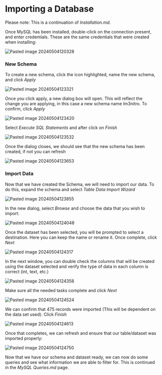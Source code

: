 # Importing a Database

Please note: This is a continuation of *Installation.md*. 

Once MySQL has been installed, double-click on the connection present, and enter credentials. These are the same credentials that were created when installing:

![Pasted image 20240504120328](https://github.com/lm3nitro/Projects/assets/55665256/e97b2581-47e9-43d3-ba1d-5b7b883ba2cc)

### New Schema

To create a new schema, click the icon highlighted, name the new schema, and click *Apply*

![Pasted image 20240504123321](https://github.com/lm3nitro/Projects/assets/55665256/89b968d6-44d9-4ddc-9692-146b802ee567)

Once you click apply, a new dialog box will open. This will reflect the change you are applying, in this case a new schema name lm3nitro. To confirm, click *Apply*
 
![Pasted image 20240504123420](https://github.com/lm3nitro/Projects/assets/55665256/889735f2-602f-49c5-ba75-b57ca9b29c12)

Select *Execute SQL Statements* and after click on *Finish*

![Pasted image 20240504123532](https://github.com/lm3nitro/Projects/assets/55665256/15f4424d-c3a8-4540-bf1b-a61c1374ebfc)

Once the dialog closes, we should see that the new schema has been created, if not you can refresh

![Pasted image 20240504123653](https://github.com/lm3nitro/Projects/assets/55665256/b192e5da-2d1a-4e3a-a0fe-ace1fe8eaec0)

### Import Data

Now that we have created the Schema, we will need to import our data. To do this, expand the schema and select *Table Data Import Wizard*

![Pasted image 20240504123855](https://github.com/lm3nitro/Projects/assets/55665256/a9091241-436a-444b-9aa4-6826eae2c987)

In the new dialog, select *Browse* and choose the data that you wish to import:

![Pasted image 20240504124048](https://github.com/lm3nitro/Projects/assets/55665256/4451ad57-62ab-458b-bae4-ca43956908da)

Once the dataset has been selected, you will be prompted to select a destination. Here you can keep the name or rename it. Once complete, click *Next*

![Pasted image 20240504124317](https://github.com/lm3nitro/Projects/assets/55665256/308d9065-79c7-43a6-a525-244b4b1540f2)

In the next window, you can double check the columns that will be created using the dataset selected and verify the type of data in each column is correct (int, text, etc.)

![Pasted image 20240504124358](https://github.com/lm3nitro/Projects/assets/55665256/e1518360-19df-44b0-9035-2fe46996d721)

Make sure all the needed tasks complete and click *Next*

![Pasted image 20240504124524](https://github.com/lm3nitro/Projects/assets/55665256/c9cf19ae-818b-4dca-92eb-d1f17e5da62e)

We can confirm that 475 records were imported (This will be dependent on the data set used). Click *Finish*

![Pasted image 20240504124613](https://github.com/lm3nitro/Projects/assets/55665256/b76f3af2-0f86-467f-912a-12ea46b4f5d7)

Once that completes, we can refresh and ensure that our table/dataset was imported properly:

![Pasted image 20240504124750](https://github.com/lm3nitro/Projects/assets/55665256/9381bbfd-f633-4707-9b92-52098d142fba)

Now that we have our schema and dataset ready, we can now do some queries and see what information we are able to filter for. This is continued in the *MySQL Queries.md* page.
